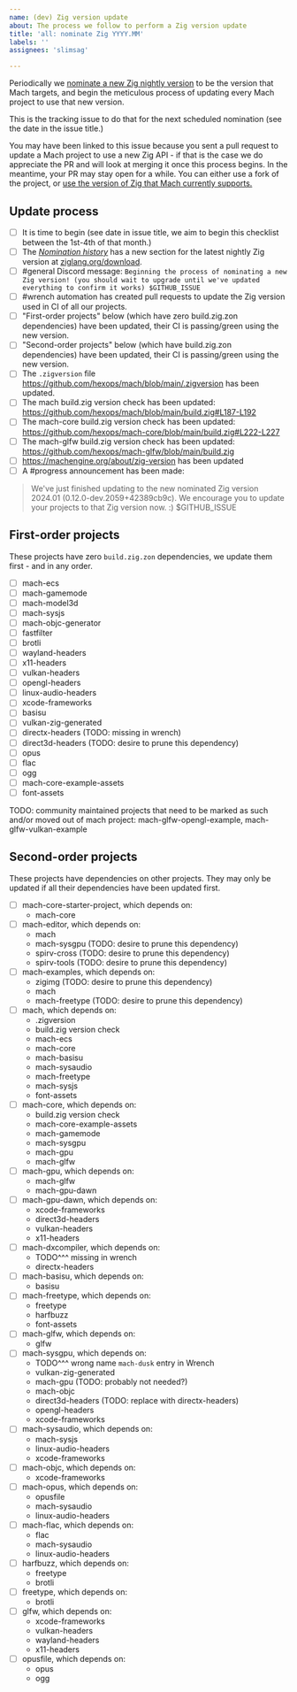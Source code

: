 ```yaml
---
name: (dev) Zig version update
about: The process we follow to perform a Zig version update
title: 'all: nominate Zig YYYY.MM'
labels: ''
assignees: 'slimsag'

---
```


Periodically we [nominate a new Zig nightly version](https://machengine.org/about/nominated-zig) to be the version that Mach targets, and begin the meticulous process of updating every Mach project to use that new version.

This is the tracking issue to do that for the next scheduled nomination (see the date in the issue title.)

You may have been linked to this issue because you sent a pull request to update a Mach project to use a new Zig API - if that is the case we do appreciate the PR and will look at merging it once this process begins. In the meantime, your PR may stay open for a while. You can either use a fork of the project, or [use the version of Zig that Mach currently supports.](https://machengine.org/about/zig-version)

## Update process

* [ ] It is time to begin (see date in issue title, we aim to begin this checklist between the 1st-4th of that month.)
* [ ] The [_Nomination history_](https://machengine.org/about/nominated-zig/#nomination-history) has a new section for the latest nightly Zig version at [ziglang.org/download](https://ziglang.org/download/).
* [ ] #general Discord message: `Beginning the process of nominating a new Zig version! (you should wait to upgrade until we've updated everything to confirm it works) $GITHUB_ISSUE`
* [ ] #wrench automation has created pull requests to update the Zig version used in CI of all our projects.
* [ ] "First-order projects" below (which have zero build.zig.zon dependencies) have been updated, their CI is passing/green using the new version.
* [ ] "Second-order projects" below (which have build.zig.zon dependencies) have been updated, their CI is passing/green using the new version.
* [ ] The `.zigversion` file https://github.com/hexops/mach/blob/main/.zigversion has been updated.
* [ ] The mach build.zig version check has been updated: https://github.com/hexops/mach/blob/main/build.zig#L187-L192
* [ ] The mach-core build.zig version check has been updated: https://github.com/hexops/mach-core/blob/main/build.zig#L222-L227
* [ ] The mach-glfw build.zig version check has been updated: https://github.com/hexops/mach-glfw/blob/main/build.zig
* [ ] https://machengine.org/about/zig-version has been updated
* [ ] A #progress announcement has been made:

> We've just finished updating to the new nominated Zig version 2024.01 (0.12.0-dev.2059+42389cb9c). We encourage you to update your projects to that Zig version now. :)
> $GITHUB_ISSUE

## First-order projects

These projects have zero `build.zig.zon` dependencies, we update them first - and in any order.

* [ ] mach-ecs
* [ ] mach-gamemode
* [ ] mach-model3d
* [ ] mach-sysjs
* [ ] mach-objc-generator
* [ ] fastfilter
* [ ] brotli
* [ ] wayland-headers
* [ ] x11-headers
* [ ] vulkan-headers
* [ ] opengl-headers
* [ ] linux-audio-headers
* [ ] xcode-frameworks
* [ ] basisu
* [ ] vulkan-zig-generated
* [ ] directx-headers (TODO: missing in wrench)
* [ ] direct3d-headers (TODO: desire to prune this dependency)
* [ ] opus
* [ ] flac
* [ ] ogg
* [ ] mach-core-example-assets
* [ ] font-assets

TODO: community maintained projects that need to be marked as such and/or moved out of mach project: mach-glfw-opengl-example, mach-glfw-vulkan-example

## Second-order projects

These projects have dependencies on other projects. They may only be updated if all their dependencies have been updated first.

* [ ] mach-core-starter-project, which depends on:
  * mach-core
* [ ] mach-editor, which depends on:
  * mach
  * mach-sysgpu (TODO: desire to prune this dependency)
  * spirv-cross (TODO: desire to prune this dependency)
  * spirv-tools (TODO: desire to prune this dependency)
* [ ] mach-examples, which depends on:
  * zigimg (TODO: desire to prune this dependency)
  * mach
  * mach-freetype (TODO: desire to prune this dependency)
* [ ] mach, which depends on:
  * .zigversion
  * build.zig version check
  * mach-ecs
  * mach-core
  * mach-basisu
  * mach-sysaudio
  * mach-freetype
  * mach-sysjs
  * font-assets
* [ ] mach-core, which depends on:
  * build.zig version check
  * mach-core-example-assets
  * mach-gamemode
  * mach-sysgpu
  * mach-gpu
  * mach-glfw
* [ ] mach-gpu, which depends on:
  * mach-glfw
  * mach-gpu-dawn
* [ ] mach-gpu-dawn, which depends on:
  * xcode-frameworks
  * direct3d-headers
  * vulkan-headers
  * x11-headers
* [ ] mach-dxcompiler, which depends on:
  * TODO^^^ missing in wrench
  * directx-headers
* [ ] mach-basisu, which depends on:
  * basisu
* [ ] mach-freetype, which depends on:
  * freetype
  * harfbuzz
  * font-assets
* [ ] mach-glfw, which depends on:
  * glfw
* [ ] mach-sysgpu, which depends on:
  * TODO^^^ wrong name `mach-dusk` entry in Wrench
  * vulkan-zig-generated
  * mach-gpu (TODO: probably not needed?)
  * mach-objc
  * direct3d-headers (TODO: replace with directx-headers)
  * opengl-headers
  * xcode-frameworks
* [ ] mach-sysaudio, which depends on:
  * mach-sysjs
  * linux-audio-headers
  * xcode-frameworks
* [ ] mach-objc, which depends on:
  * xcode-frameworks
* [ ] mach-opus, which depends on:
  * opusfile
  * mach-sysaudio
  * linux-audio-headers
* [ ] mach-flac, which depends on:
  * flac
  * mach-sysaudio
  * linux-audio-headers
* [ ] harfbuzz, which depends on:
  * freetype
  * brotli
* [ ] freetype, which depends on:
  * brotli
* [ ] glfw, which depends on:
  * xcode-frameworks
  * vulkan-headers
  * wayland-headers
  * x11-headers
* [ ] opusfile, which depends on:
  * opus
  * ogg
